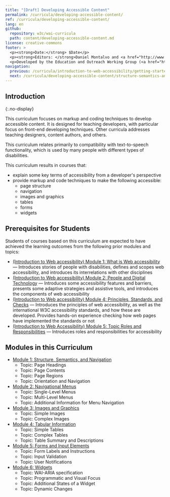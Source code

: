 ```yaml
---
title: "[Draft] Developing Accessible Content"
permalink: /curricula/developing-accessible-content/
ref: /curricula/developing-accessible-content/
lang: en
github:
  repository: w3c/wai-curricula
  path: content/developing-accessible-content.md
license: creative-commons
footer: >
  <p><strong>Date:</strong> $Date</p>
  <p><strong>Editors: </strong>Daniel Montalvo and <a href="http://www.w3.org/People/shadi/">Shadi Abou-Zahra</a>. Contributors: <a href="https://www.w3.org/WAI/EO/EOWG-members">EOWG Participants</a>. </p>
  <p>Developed by the Education and Outreach Working Group (<a href="http://www.w3.org/WAI/EO/">EOWG</a>). Developed with support from the <a href="https://www.w3.org/WAI/about/projects/wai-guide/">WAI-Guide Project</a> funded by the European Commission (EC) under the Horizon 2020 program (Grant Agreement 822245).</p>
navigation:
  previous: /curricula/introduction-to-web-accessibility/getting-started-with-accessibility/
  next: /curricula/developing-accessible-content/structure-semantics-and-navigation/
---
```


## Introduction
{:.no-display}

This curriculum focuses on markup and coding techniques to develop accessible content. It is designed for teaching developers, with particular focus on front-end developing techniques. Other curricula addresses teaching designers, content authors, and others.

This curriculum relates primarily to compatibility with text-to-speech functionality, which is used by many people with different types of disabilities.

This curriculum results in courses that:

* explain some key terms of accessibility from a developer's perspective
* provide markup and code techniques to make the following accessible:
  * page structure
  * navigation
  * images and graphics
  * tables
  * forms
  * widgets

## Prerequisites for Students

Students of courses based on this curriculum are expected to have achieved the learning outcomes from the following prior modules and topics:

* [(Introduction to Web accessibility) Module 1: What is Web accessibility](https://www.w3.org/WAI/curricula/introduction-to-web-accessibility/what-is-web-accessibility/) &mdash; Introduces stories of people with disabilities, defines and scopes web accessibility, and introduces its interrelations with other disciplines
* [(Introduction to Web accessibility) Module 2: People and Digital Technology](/curricula/introduction-to-web-accessibility/people-and-digital-technology/) &mdash; Introduces some accessibility features and barriers, presents some adaptive strategies and assistive tools, and introduces the components of web accessibility
* [(Introduction to Web accessibility) Module 4: Principles, Standards, and Checks](/curricula/introduction-to-web-accessibility/principles-standards-and-checks/) &mdash; Introduces the principles of web accessibility, as well as the international W3C accessibility standards, and how these are developed. Provides hands-on experience checking how web pages have implemented the standards or not
* [(Introduction to Web Accessibility) Module 5: Topic Roles and Responsibilities](https://www.w3.org/WAI/curricula/introduction-to-web-accessibility/getting-started-with-accessibility/#topic-roles-and-responsibilities) &mdash; Introduces roles and responsibilities for accessibility

## Modules in this Curriculum

-   [Module 1: Structure, Semantics, and Navigation](/curricula/developing-accessible-content/structure-semantics-and-navigation/)
    -   Topic: Page Headings
    -   Topic: Page Contents
    -   Topic: Page Regions
    -   Topic: Orientation and Navigation
-   [Module 2: Navigational Menus](/curricula/developing-accessible-content/navigational-menus/)
    -   Topic: Single-Level Menus
    -   Topic: Multi-Level Menus
    -   Topic: Additional Information for Menu Navigation
-   [Module 3: Images and Graphics](/curricula/developing-accessible-content/images-and-graphics/)
    -   Topic: Simple Images
    -   Topic: Complex Images
-   [Module 4: Tabular Information](/curricula/developing-accessible-content/tabular-information/)
    -   Topic: Simple Tables
    -   Topic: Complex Tables
    -   Topic: Table Summary and Descriptions
-   [Module 5: Forms and Input Elements](/curricula/developing-accessible-content/forms-and-input-elements/)
    -   Topic: Form Labels and Instructions
    -   Topic: Input Validation
    -   Topic: User Notifications
-   [Module 6: Widgets](/curricula/developing-accessible-content/widgets/)
    -   Topic: WAI-ARIA specification
    -   Topic: Programmatic and Visual Focus
    -   Topic: Additional States of a Widget
    -   Topic: Dynamic Changes
	